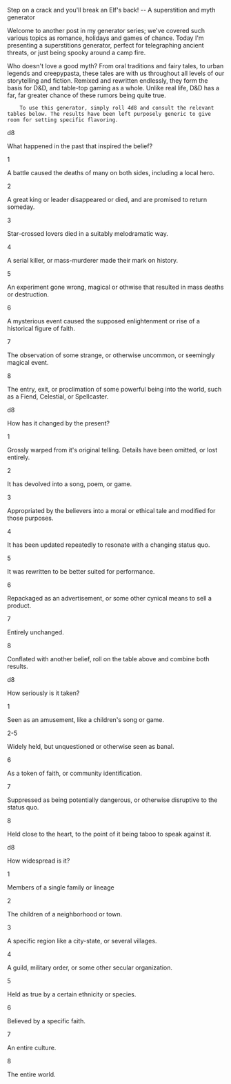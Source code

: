  Step on a crack and you'll break an Elf's back! -- A superstition and myth generator

 
 Welcome to another post in my generator series; we've covered such various topics as romance, holidays and games of chance. Today I'm presenting a superstitions generator, perfect for telegraphing ancient threats, or just being spooky around a camp fire.
 
 Who doesn't love a good myth? From oral traditions and fairy tales, to urban legends and creepypasta, these tales are with us throughout all levels of our storytelling and fiction. Remixed and rewritten endlessly, they form the basis for D&D, and table-top gaming as a whole. Unlike real life, D&D has a far, far greater chance of these rumors being quite true.



        To use this generator, simply roll 4d8 and consult the relevant tables below. The results have been left purposely generic to give room for setting specific flavoring.

d8
	

What happened in the past that inspired the belief?

1
	

A battle caused the deaths of many on both sides, including a local hero.

2
	

A great king or leader disappeared or died, and are promised to return someday.

3
	

Star-crossed lovers died in a suitably melodramatic way.

4
	

A serial killer, or mass-murderer made their mark on history.

5
	

An experiment gone wrong, magical or othwise that resulted in mass deaths or destruction.

6
	

A mysterious event caused the supposed enlightenment or rise of a historical figure of faith.

7
	

The observation of some strange, or otherwise uncommon, or seemingly magical event.

8
	

The entry, exit, or proclimation of some powerful being into the world, such as a Fiend, Celestial, or Spellcaster.


d8
	

How has it changed by the present?

1
	

Grossly warped from it's original telling. Details have been omitted, or lost entirely.

2
	

It has devolved into a song, poem, or game.

3
	

Appropriated by the believers into a moral or ethical tale and modified for those purposes.

4
	

It has been updated repeatedly to resonate with a changing status quo.

5
	

It was rewritten to be better suited for performance.

6
	

Repackaged as an advertisement, or some other cynical means to sell a product.

7
	

Entirely unchanged.

8
	

Conflated with another belief, roll on the table above and combine both results.


d8
	

How seriously is it taken?

1
	

Seen as an amusement, like a children's song or game.

2-5
	

Widely held, but unquestioned or otherwise seen as banal.

6
	

As a token of faith, or community identification.

7
	

Suppressed as being potentially dangerous, or otherwise disruptive to the status quo.

8
	

Held close to the heart, to the point of it being taboo to speak against it.


d8
	

How widespread is it?

1
	

Members of a single family or lineage

2
	

The children of a neighborhood or town.

3
	

A specific region like a city-state, or several villages.

4
	

A guild, military order, or some other secular organization.

5
	

Held as true by a certain ethnicity or species.

6
	

Believed by a specific faith.

7
	

An entire culture.

8
	

The entire world.